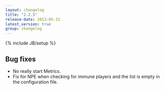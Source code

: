 ```yaml
---
layout: changelog
title: "2.2.5"
release-date: 2013-05-31
latest_version: true
group: changelog
---
```

{% include JB/setup %}

## Bug fixes

* No really start Metrics.
* Fix for NPE when checking for immune players and the list is empty in the configuration file.
